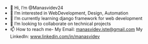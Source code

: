 - 👋 Hi, I’m @Manasvidev24
- 👀 I’m interested in WebDevelopment, Design, Automation
- 🌱 I’m currently learning django framework for web development
- 💞️ I’m looking to collaborate on technical projects
- 📫 How to reach me-
My Email: manasvidev.iste@gmail.com
My LinkedIn: www.linkedin.com/in/manasvidev

<!---
Manasvidev24/Manasvidev24 is a ✨ special ✨ repository because its `README.md` (this file) appears on your GitHub profile.
You can click the Preview link to take a look at your changes.
--->
